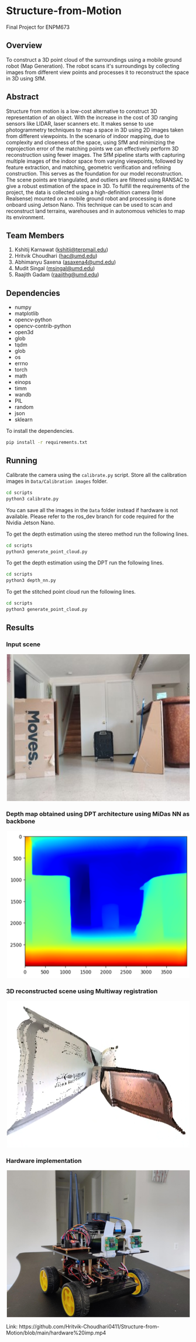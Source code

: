 # Structure-from-Motion

Final Project for ENPM673

## Overview

To construct a 3D point cloud of the surroundings using a mobile ground robot (Map Generation). The robot scans it's surroundings by collecting images from different view points and processes it to reconstruct the space in 3D using SfM.


## Abstract

Structure from motion is a low-cost alternative to construct 3D representation of an object. With the increase in the cost of 3D ranging sensors like LIDAR, laser scanners etc. It makes sense to use photogrammetry techniques to map a space in 3D using 2D images taken from different viewpoints. In the scenario of indoor mapping, due to complexity and closeness of the space, using SfM and minimizing the reprojection error of the matching points we can effectively perform 3D reconstruction using fewer images. The SfM pipeline starts with capturing multiple images of the indoor space from varying viewpoints, followed by feature extraction, and matching, geometric verification and refining construction. This serves as the foundation for our model reconstruction. The scene points are triangulated, and outliers are filtered using RANSAC to give a robust estimation of the space in 3D. To fulfill the requirements of the project, the data is collected using a high-definition camera (Intel Realsense) mounted on a mobile ground robot and processing is done onboard using Jetson Nano. This technique can be used to scan and reconstruct land terrains, warehouses and in autonomous vehicles to map its environment.

## Team Members

1. Kshitij Karnawat (<kshitij@terpmail.edu>)
2. Hritvik Choudhari (<hac@umd.edu>)
3. Abhimanyu Saxena (<asaxena4@umd.edu>)
4. Mudit Singal (<msingal@umd.edu>)
5. Raajith Gadam (<raajithg@umd.edu>)

## Dependencies

- numpy
- matplotlib
- opencv-python
- opencv-contrib-python
- open3d
- glob
- tqdm
- glob
- os
- errno
- torch
- math
- einops
- timm
- wandb
- PIL
- random
- json
- sklearn

To install the dependencies.

```sh
pip install -r requirements.txt
```

## Running

Calibrate the camera using the `calibrate.py` script. Store all the calibration images in  `Data/Calibration images` folder.

```sh
cd scripts
python3 calibrate.py
```

You can save all the images in the `Data` folder instead if hardware is not available. Please refer to the ros_dev branch for code required for the Nvidia Jetson Nano.

To get the depth estimation using the stereo method run the following lines.

```sh
cd scripts
python3 generate_point_cloud.py
```

To get the depth estimation using the DPT run the following lines.

```sh
cd scripts
python3 depth_nn.py
```

To get the stitched point cloud run the following lines.

```sh
cd scripts
python3 generate_point_cloud.py
```
## Results

### Input scene
<p align="center">
<img src="https://github.com/Hritvik-Choudhari0411/Structure-from-Motion/blob/main/final%20raw.jpg" width="500" height="400"/>
</p>

### Depth map obtained using DPT architecture using MiDas NN as backbone
<p align="center">
<img src="https://github.com/Hritvik-Choudhari0411/Structure-from-Motion/blob/main/final%20depth.png" width="500" height="400"/>
</p>

### 3D reconstructed scene using Multiway registration
<p align="center">
<img src="https://github.com/Hritvik-Choudhari0411/Structure-from-Motion/blob/main/final%203d%20rec.png" width="500" height="400"/>
</p>

### Hardware implementation
<p align="center">
<img src="https://github.com/Hritvik-Choudhari0411/Structure-from-Motion/blob/main/Robot%20hardware.jpg" width="500" height="400"/>
</p>
Link: https://github.com/Hritvik-Choudhari0411/Structure-from-Motion/blob/main/hardware%20imp.mp4
